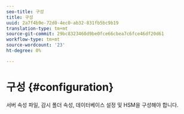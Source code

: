 ```yaml
---
seo-title: 구성
title: 구성
uuid: 2a7f4b9e-72d0-4ec0-ab32-831fb5bc9b19
translation-type: tm+mt
source-git-commit: 29bc8323460d9be0fce66cbea7c6fce46df20d61
workflow-type: tm+mt
source-wordcount: '23'
ht-degree: 0%

---
```



# 구성 {#configuration}

서버 속성 파일, 감시 폴더 속성, 데이터베이스 설정 및 HSM을 구성해야 합니다.

